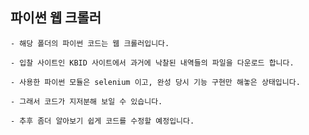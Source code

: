 ## 파이썬 웹 크롤러

  <div>
    
    - 해당 폴더의 파이썬 코드는 웹 크롤러입니다.

    - 입찰 사이트인 KBID 사이트에서 과거에 낙찰된 내역들의 파일을 다운로드 합니다.

    - 사용한 파이썬 모듈은 selenium 이고, 완성 당시 기능 구현만 해놓은 상태입니다.

    - 그래서 코드가 지저분해 보일 수 있습니다.

    - 추후 좀더 알아보기 쉽게 코드를 수정할 예정입니다.
    
  </div>
